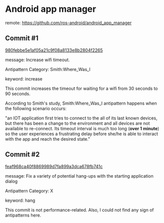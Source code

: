 # Android app manager

remote: https://github.com/ros-android/android_app_manager

## Commit #1 
[980febbe5e1af05a21c9f08a8133e8b2804f2265](https://github.com/ros-android/android_app_manager/commit/980febbe5e1af05a21c9f08a8133e8b2804f2265)

message: Increase wifi timeout.

Antipattern Category: Smith:Where_Was_I

keyword: increase

This commit increases the timeout for waiting for a wifi from 30 seconds to 90 seconds.
 
 According to Smith's study, Smith:Where_Was_I antipattern happens when the following scenario occurs:
 
 "an IOT application first tries   to   connect to the all of its last known devices, but there has been a change to the environment and all devices are not available to re-connect. Its timeout interval is much too long (**over 1 minute**) so the  user  experiences  a  frustrating  delay  before  she/he  is  able  to  interact with the app and reach the desired state." 


## Commit #2 
[feaf968ca40f8869989d7fa899a3dca678fb741c](https://github.com/ros-android/android_app_manager/commit/feaf968ca40f8869989d7fa899a3dca678fb741c)

message: Fix a variety of potential hang-ups with the starting application dialog

Antipattern Category: X

keyword: hang

This commit is not performance-related. Also, I could not find any sign of antipatterns here.

